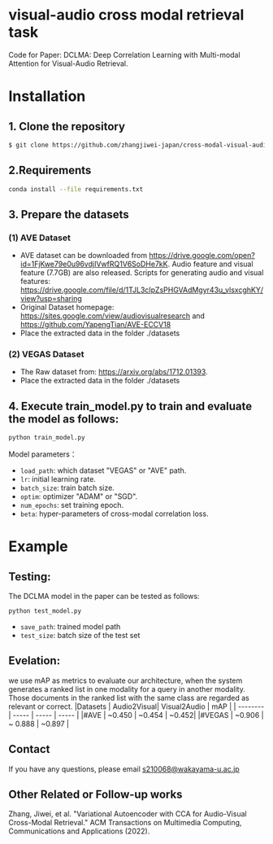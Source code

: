 # visual-audio cross modal retrieval task

Code for Paper: DCLMA: Deep Correlation Learning with Multi-modal Attention for Visual-Audio Retrieval.
# Installation
## 1. Clone the repository
```bash
$ git clone https://github.com/zhangjiwei-japan/cross-modal-visual-audio-retrieval.git
```
## 2.Requirements
```bash
conda install --file requirements.txt
```
## 3. Prepare the datasets
### (1) AVE Dataset 
- AVE dataset can be downloaded from https://drive.google.com/open?id=1FjKwe79e0u96vdjIVwfRQ1V6SoDHe7kK.
Audio feature and visual feature (7.7GB) are also released. Scripts for generating audio and visual features: https://drive.google.com/file/d/1TJL3cIpZsPHGVAdMgyr43u_vlsxcghKY/view?usp=sharing
- Original Dataset homepage: https://sites.google.com/view/audiovisualresearch and https://github.com/YapengTian/AVE-ECCV18
- Place the extracted data in the folder ./datasets 
### (2) VEGAS Dataset 
- The Raw dataset from: https://arxiv.org/abs/1712.01393.
- Place the extracted data in the folder ./datasets 
## 4. Execute train_model.py to train and evaluate the model as follows:
```bash
python train_model.py
```
Model parameters：
- `load_path`: which dataset "VEGAS" or "AVE" path.
- `lr`: initial learning rate.
- `batch_size`: train batch size.
- `optim`: optimizer "ADAM" or "SGD".
- `num_epochs`: set training epoch.
- `beta`: hyper-parameters of cross-modal correlation loss.
# Example
## Testing:
The DCLMA model in the paper can be tested as follows:
```bash
python test_model.py
```
- `save_path`: trained model path
- `test_size`: batch size of the test set
## Evelation: 
we use mAP as metrics to evaluate our architecture, when the system generates a ranked list in one modality for a query in another modality. Those documents in the ranked list with the same class are regarded as relevant or correct.
|Datasets    | Audio2Visual| Visual2Audio  | mAP |
| --------   | -----    | -----  |  -----  |
|#AVE      | ~0.450  | ~0.454 | ~0.452| 
|#VEGAS  | ~0.906 | ~ 0.888  | ~0.897 | 
## Contact
If you have any questions, please email s210068@wakayama-u.ac.jp
## Other Related or Follow-up works
Zhang, Jiwei, et al. "Variational Autoencoder with CCA for Audio-Visual Cross-Modal Retrieval." ACM Transactions on Multimedia Computing, Communications and Applications (2022).
